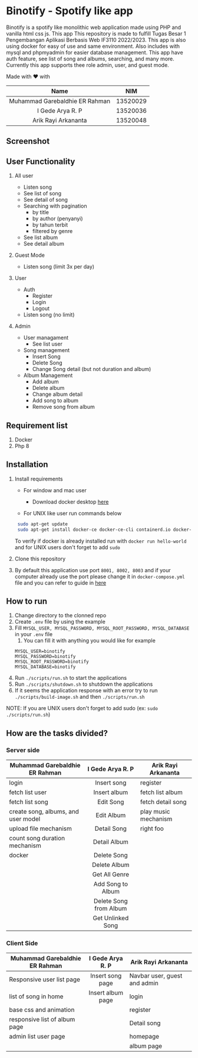 # Binotify - Spotify like app

Binotify is a spotify like monolithic web application made using PHP and vanilla html css js. This app This repository is made to fulfill Tugas Besar 1 Pengembangan Aplikasi Berbasis Web IF3110 2022/2023. This app is also using docker for easy of use and same environment. Also includes with mysql and phpmyadmin for easier database management. This app have auth feature, see list of song and albums, searching, and many more. Currently this app supports thee role admin, user, and guest mode.

Made with ❤ with

|              Name              |   NIM    |
| :----------------------------: | :------: |
| Muhammad Garebaldhie ER Rahman | 13520029 |
|        I Gede Arya R. P        | 13520036 |
|      Arik Rayi Arkananta       | 13520048 |

## Screenshot

## User Functionality

1. All user

   - Listen song
   - See list of song
   - See detail of song
   - Searching with pagination
     - by title
     - by author (penyanyi)
     - by tahun terbit
     - filtered by genre
   - See list album
   - See detail album

2. Guest Mode

   - Listen song (limit 3x per day)

3. User

   - Auth
     - Register
     - Login
     - Logout
   - Listen song (no limit)

4. Admin
   - User managament
     - See list user
   - Song management
     - Insert Song
     - Delete Song
     - Change Song detail (but not duration and album)
   - Album Management
     - Add album
     - Delete album
     - Change album detail
     - Add song to album
     - Remove song from album

## Requirement list

1. Docker
2. Php 8

## Installation

1. Install requirements

   - For window and mac user

     - Download docker desktop [here](https://www.docker.com/products/docker-desktop/)

   - For UNIX like user run commands below

   ```sh
    sudo apt-get update
    sudo apt-get install docker-ce docker-ce-cli containerd.io docker-compose-plugin
   ```

   To verify if docker is already installed run with `docker run hello-world` and for UNIX users don't forget to add `sudo`

2. Clone this repository
3. By default this application use port `8001, 8002, 8003` and if your computer already use the port please change it in `docker-compose.yml` file and you can refer to guide in [here](https://docs.docker.com/compose/gettingstarted/)

## How to run

1. Change directory to the clonned repo
2. Create `.env` file by using the example
3. Fill `MYSQL_USER, MYSQL_PASSWORD, MYSQL_ROOT_PASSWORD, MYSQL_DATABASE` in your `.env` file
   1. You can fill it with anything you would like for example
   ```env
   MYSQL_USER=binotify
   MYSQL_PASSWORD=binotify
   MYSQL_ROOT_PASSWORD=binotify
   MYSQL_DATABASE=binotify
   ```
4. Run `./scripts/run.sh` to start the applications
5. Run `./scripts/shutdown.sh` to shutdown the applications
6. If it seems the application response with an error try to run `./scripts/build-image.sh` and then `./scripts/run.sh`

NOTE: If you are UNIX users don't forget to add sudo (ex: `sudo ./scripts/run.sh`)

## How are the tasks divided?

### Server side

| Muhammad Garebaldhie ER Rahman      | I Gede Arya R. P | Arik Rayi Arkananta  |
| ----------------------------------- | :--------------: | -------------------- |
| login                               |   Insert song    | register             |
| fetch list user                     |   Insert album   | fetch list album     |
| fetch list song                     |    Edit Song     | fetch detail song    |
| create song, albums, and user model |    Edit Album     | play music mechanism |
| upload file mechanism               |    Detail Song     | right foo            |
| count song duration mechanism       |    Detail Album     |             |
| docker                              |    Delete Song     |             |
|                               |    Delete Album     |             |
|                               |    Get All Genre     |             |
|                               |    Add Song to Album     |             |
|                               |    Delete Song from Album     |             |
|                               |    Get Unlinked Song     |             |

### Client Side

| Muhammad Garebaldhie ER Rahman | I Gede Arya R. P  | Arik Rayi Arkananta          |
| ------------------------------ | :---------------: | ---------------------------- |
| Responsive user list page      | Insert song page  | Navbar user, guest and admin |
| list of song in home           | Insert album page | login                        |
| base css and animation         |                   | register                     |
| responsive list of album page  |                   | Detail song                  |
| admin list user page           |                   | homepage                     |
|                                |                   | album page                   |

